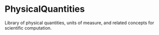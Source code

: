 # PhysicalQuantities
Library of physical quantities, units of measure, and related concepts for scientific computation.
